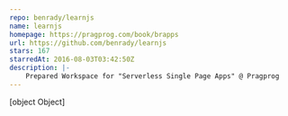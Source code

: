 ```yaml
---
repo: benrady/learnjs
name: learnjs
homepage: https://pragprog.com/book/brapps
url: https://github.com/benrady/learnjs
stars: 167
starredAt: 2016-08-03T03:42:50Z
description: |-
    Prepared Workspace for "Serverless Single Page Apps" @ Pragprog
---
```


[object Object]
